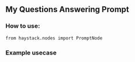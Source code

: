 ## My Questions Answering Prompt

### How to use:
```
from haystack.nodes import PromptNode

```

### Example usecase